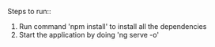 
Steps to run::

1. Run command 'npm install' to install all the dependencies
2. Start the application by doing 'ng serve -o'